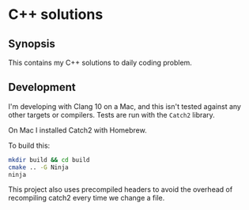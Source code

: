 # C++ solutions

## Synopsis

This contains my C++ solutions to daily coding problem.

## Development

I'm developing with Clang 10 on a Mac, and this isn't tested against any other
targets or compilers. Tests are run with the `Catch2` library.

On Mac I installed Catch2 with Homebrew.

To build this:

```sh
mkdir build && cd build
cmake .. -G Ninja
ninja
```

This project also uses precompiled headers to avoid the overhead of recompiling
catch2 every time we change a file.
